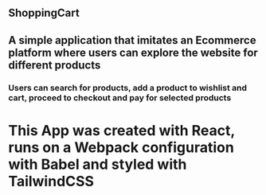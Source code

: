 ## ShoppingCart
## A simple application that imitates an Ecommerce platform where users can explore the website for different products
### Users can search for products, add a product to wishlist and cart, proceed to checkout and pay for selected products

# This App was created with React, runs on a Webpack configuration with Babel and styled with TailwindCSS
